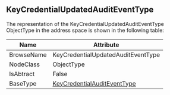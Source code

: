 <!-- objecttype -->
## KeyCredentialUpdatedAuditEventType

The representation of the KeyCredentialUpdatedAuditEventType ObjectType in the address space is shown in the following table:  

|Name|Attribute|
|---|---|
|BrowseName|KeyCredentialUpdatedAuditEventType|
|NodeClass|ObjectType|
|IsAbtract|False|
|BaseType|[KeyCredentialAuditEventType](../../../Part12/ObjectTypes/KeyCredentialAuditEventType/readme.md)|

